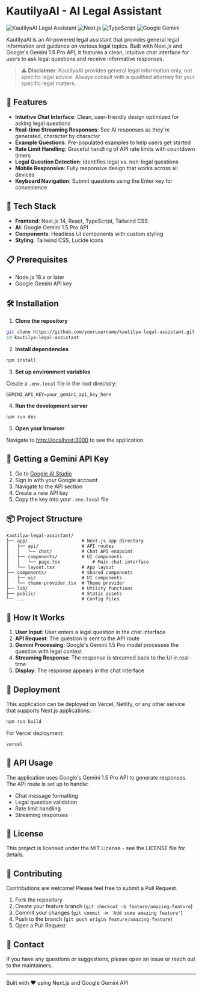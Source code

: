 # KautilyaAI - AI Legal Assistant

![KautilyaAI Legal Assistant](https://img.shields.io/badge/KautilyaAI-Legal%20Assistant-blue)
![Next.js](https://img.shields.io/badge/Next.js-14-000000?logo=next.js)
![TypeScript](https://img.shields.io/badge/TypeScript-4.9-3178C6?logo=typescript)
![Google Gemini](https://img.shields.io/badge/Google-Gemini%20API-4285F4?logo=google)

KautilyaAI is an AI-powered legal assistant that provides general legal information and guidance on various legal topics. Built with Next.js and Google's Gemini 1.5 Pro API, it features a clean, intuitive chat interface for users to ask legal questions and receive informative responses.

> ⚠️ **Disclaimer**: KautilyaAI provides general legal information only, not specific legal advice. Always consult with a qualified attorney for your specific legal matters.

## 🌟 Features

- **Intuitive Chat Interface**: Clean, user-friendly design optimized for asking legal questions
- **Real-time Streaming Responses**: See AI responses as they're generated, character by character
- **Example Questions**: Pre-populated examples to help users get started
- **Rate Limit Handling**: Graceful handling of API rate limits with countdown timers
- **Legal Question Detection**: Identifies legal vs. non-legal questions
- **Mobile Responsive**: Fully responsive design that works across all devices
- **Keyboard Navigation**: Submit questions using the Enter key for convenience

## 🚀 Tech Stack

- **Frontend**: Next.js 14, React, TypeScript, Tailwind CSS
- **AI**: Google Gemini 1.5 Pro API
- **Components**: Headless UI components with custom styling
- **Styling**: Tailwind CSS, Lucide icons

## 📋 Prerequisites

- Node.js 18.x or later
- Google Gemini API key

## 🛠️ Installation

1. **Clone the repository**

```bash
git clone https://github.com/yourusername/kautilya-legal-assistant.git
cd kautilya-legal-assistant
```

2. **Install dependencies**

```bash
npm install
```

3. **Set up environment variables**

Create a `.env.local` file in the root directory:

```
GEMINI_API_KEY=your_gemini_api_key_here
```

4. **Run the development server**

```bash
npm run dev
```

5. **Open your browser**

Navigate to [http://localhost:3000](http://localhost:3000) to see the application.

## 🔑 Getting a Gemini API Key

1. Go to [Google AI Studio](https://ai.google.dev/)
2. Sign in with your Google account
3. Navigate to the API section
4. Create a new API key
5. Copy the key into your `.env.local` file

## 📦 Project Structure

```
kautilya-legal-assistant/
├── app/                    # Next.js app directory
│   ├── api/                # API routes
│   │   └── chat/           # Chat API endpoint
│   ├── components/         # UI components
│   │   └── page.tsx            # Main chat interface
│   └── layout.tsx          # App layout
├── components/             # Shared components
│   ├── ui/                 # UI components
│   └── theme-provider.tsx  # Theme provider
├── lib/                    # Utility functions
├── public/                 # Static assets
└── ...                     # Config files
```

## 🤖 How It Works

1. **User Input**: User enters a legal question in the chat interface
2. **API Request**: The question is sent to the API route
3. **Gemini Processing**: Google's Gemini 1.5 Pro model processes the question with legal context
4. **Streaming Response**: The response is streamed back to the UI in real-time
5. **Display**: The response appears in the chat interface

## 🚢 Deployment

This application can be deployed on Vercel, Netlify, or any other service that supports Next.js applications:

```bash
npm run build
```

For Vercel deployment:

```bash
vercel
```

## 🧩 API Usage

The application uses Google's Gemini 1.5 Pro API to generate responses. The API route is set up to handle:

- Chat message formatting
- Legal question validation
- Rate limit handling
- Streaming responses

## 📜 License

This project is licensed under the MIT License - see the LICENSE file for details.

## 🤝 Contributing

Contributions are welcome! Please feel free to submit a Pull Request.

1. Fork the repository
2. Create your feature branch (`git checkout -b feature/amazing-feature`)
3. Commit your changes (`git commit -m 'Add some amazing feature'`)
4. Push to the branch (`git push origin feature/amazing-feature`)
5. Open a Pull Request

## 📧 Contact

If you have any questions or suggestions, please open an issue or reach out to the maintainers.

---

Built with ❤️ using Next.js and Google Gemini API 